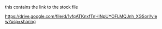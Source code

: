 this contains the link to the stock file

https://drive.google.com/file/d/1vfqATKnxfTnHINpUYOFLMQJnh_XGSorl/view?usp=sharing

